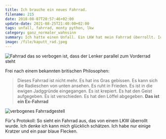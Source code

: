 ```yaml
---
title: Ich brauche ein neues Fahrrad.
filename: 215
date: 2018-08-07T20:57:46+02:00
update-date: 2021-08-25T21:40:00+02:00
tags: unfall, fahrrad, monty python, lkw
category: ganz_normaler_wahnsinn
summary: Ich hatte einen Unfall. Ein LKW hat mein Fahrrad überrollt. Ich habe es noch rechtzeitig runter geschafft.
image: /file/kaputt_rad.jpeg
---
```

![Fahrrad das so verbogen ist, dass der Lenker parallel zum Vorderrad steht](/file/kaputt_rad.jpeg "I'll tell you what's wrong with it, my lad. 'E's dead, that's what's wrong with it!")

Frei nach einem bekannten britischen Philosophen:

> Dieses Fahrrad ist nicht mehr. Es hat ins Gras gebissen. Es kann sich die Radieschen von unten ansehen. Es ruht in Frieden. Es ist in die ewigen Jadggründe eingegangen. Es ist krepiert. Es hat den Geist aufgegeben. Es ist verschieden. Es hat den Löffel abgegeben. **Das ist ein Ex-Fahrrad**

![verbogenes Fahrradgestell](/file/kaputt_rahmen.jpeg "No, no.....No, 'e's stunned!")

Für's Protokoll: So sieht ein Fahrrad aus, das von einem LKW überrollt wurde. Ich denke ich kann mich glücklich schätzen. Ich habe nur einige Kratzer und ein paar blaue Flecken.
